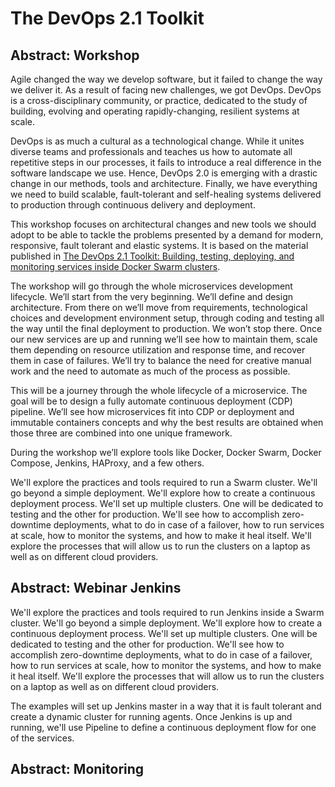The DevOps 2.1 Toolkit
======================

Abstract: Workshop
------------------

Agile changed the way we develop software, but it failed to change the way we deliver it. As a result of facing new challenges, we got DevOps. DevOps is a cross-disciplinary community, or practice, dedicated to the study of building, evolving and operating rapidly-changing, resilient systems at scale.

DevOps is as much a cultural as a technological change. While it unites diverse teams and professionals and teaches us how to automate all repetitive steps in our processes, it fails to introduce a real difference in the software landscape we use. Hence, DevOps 2.0 is emerging with a drastic change in our methods, tools and architecture. Finally, we have everything we need to build scalable, fault-tolerant and self-healing systems delivered to production through continuous delivery and deployment.

This workshop focuses on architectural changes and new tools we should adopt to be able to tackle the problems presented by a demand for modern, responsive, fault tolerant and elastic systems. It is based on the material published in [The DevOps 2.1 Toolkit: Building, testing, deploying, and monitoring services inside Docker Swarm clusters](https://leanpub.com/the-devops-2-1-toolkit).

The workshop will go through the whole microservices development lifecycle. We’ll start from the very beginning. We’ll define and design architecture. From there on we’ll move from requirements, technological choices and development environment setup, through coding and testing all the way until the final deployment to production. We won’t stop there. Once our new services are up and running we’ll see how to maintain them, scale them depending on resource utilization and response time, and recover them in case of failures. We’ll try to balance the need for creative manual work and the need to automate as much of the process as possible.

This will be a journey through the whole lifecycle of a microservice. The goal will be to design a fully automate continuous deployment (CDP) pipeline. We’ll see how microservices fit into CDP or deployment and immutable containers concepts and why the best results are obtained when those three are combined into one unique framework.

During the workshop we’ll explore tools like Docker, Docker Swarm, Docker Compose, Jenkins, HAProxy, and a few others.

We'll explore the practices and tools required to run a Swarm cluster. We'll go beyond a simple deployment. We'll explore how to create a continuous deployment process. We'll set up multiple clusters. One will be dedicated to testing and the other for production. We'll see how to accomplish zero-downtime deployments, what to do in case of a failover, how to run services at scale, how to monitor the systems, and how to make it heal itself. We'll explore the processes that will allow us to run the clusters on a laptop as well as on different cloud providers.

Abstract: Webinar Jenkins
-------------------------

We'll explore the practices and tools required to run Jenkins inside a Swarm cluster. We'll go beyond a simple deployment. We'll explore how to create a continuous deployment process. We'll set up multiple clusters. One will be dedicated to testing and the other for production. We'll see how to accomplish zero-downtime deployments, what to do in case of a failover, how to run services at scale, how to monitor the systems, and how to make it heal itself. We'll explore the processes that will allow us to run the clusters on a laptop as well as on different cloud providers.

The examples will set up Jenkins master in a way that it is fault tolerant and create a dynamic cluster for running agents. Once Jenkins is up and running, we'll use Pipeline to define a continuous deployment flow for one of the services.

Abstract: Monitoring
--------------------

